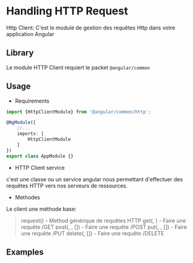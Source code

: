 # Handling HTTP Request

Http Client: C'est le module de gestion des requêtes Http dans votre application Angular

## Library

Le module HTTP Client requiert le packet `@angular/common`

## Usage

- Requirements

```ts
import {HttpClientModule} from '@angular/common/http';

@NgModule({
    //...
    imports: [
        HttpClientModule
    ]
})
export class AppModule {}
```

- HTTP Client service

c'est une classe ou un service angular nous permettant d'effectuer des requêtes HTTP vers nos serveurs de ressources.

- Methodes

Le client une méthode base:

> request(<HttpRequest>) - Method générique de requêtes HTTP
> get(<URL>, <PARAMS>) - Faire une requête /GET
> post(<URL>, <BODY>, [<PARAMS>]) - Faire une requête /POST
> put(<URL>, <BODY>, [<PARAMS>]) - Faire une requête /PUT
> delete(<URL>, [<PARAMS>]) - Faire une requête /DELETE

## Examples
